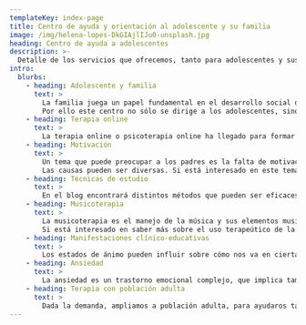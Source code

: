 ```yaml
---
templateKey: index-page
title: Centro de ayuda y orientación al adolescente y su familia
image: /img/helena-lopes-DkGIAjlIJu0-unsplash.jpg
heading: Centro de ayuda a adolescentes
description: >-
  Detalle de los servicios que ofrecemos, tanto para adolescentes y sus familias como para población adulta. Consulta presencial u online.
intro:
  blurbs:
    - heading: Adolescente y familia
      text: >
        La familia juega un papel fundamental en el desarrollo social de los adolescentes, la relación padres-hijos va a sentar las bases sobre la que se construirán los cimientos de los comportamientos adolescentes.
        Por ello este centro no sólo se dirige a los adolescentes, sino también a orientar a los padres para que puedan ayudar y apoyar a sus hijos.
    - heading: Terapia online
      text: >
        La terapia online o psicoterapia online ha llegado para formar parte de nuestra vida y nuestro trabajo. Al igual que las videollamadas con familiares y amigos, las videollamadas para terapia son interesantes en nuestro día a día y nos enriquecen, ofreciendo una serie de ventajas muy interesantes: ahorro de tiempo, desde cualquier lugar, comodidad, etc.
    - heading: Motivación
      text: >
        Un tema que puede preocupar a los padres es la falta de motivación de sus hijos en los estudios. Piensan que todo le da igual o que no tiene interés.
        Las causas pueden ser diversas. Si está interesado en este tema o sufre este problema, no dude en consultarnos.
    - heading: Técnicas de estudio
      text: >
        En el blog encontrará distintos métodos que pueden ser eficaces para afrontar los problemas de concentración en el estudio. Puede que el entorno sea inadecuado, se tengan miedos a no conseguir los resultados esperados, se tengan preocupaciones o hayan aparecido problemas de ansiedad. Sea cual sea la causa, hay que adoptar una actitud positiva y seguir los consejos de especialistas.
    - heading: Musicoterapia
      text: >
        La musicoterapia es el manejo de la música y sus elementos musicales (sonido, ritmo, melodía y armonía) con el fin de satisfacer el bienestar físico, emocional, mental, social y cognitivo. 
        Si está interesado en saber más sobre el uso terapeútico de la música o quiere realizar musicoterapia a través de este centro, acceda a musicoterapia.
    - heading: Manifestaciones clínico-educativas
      text: >
        Los estados de ánimo pueden influir sobre cómo nos va en ciertas situaciones, pero también puede hacerlo algo más: nuestro estado mental. ¿Cuál es la diferencia entre un estado de ánimo y un estado mental? Los estados de ánimo son las emociones que sentimos. El estado mental son los pensamientos e ideas que acompañan ese estado de ánimo. Puede saber más a través del blog.
    - heading: Ansiedad
      text: >
        La ansiedad es un trastorno emocional complejo, que implica también problemas en pensamientos y conductas. Como psicóloga colaboradora de Clínica Moreno - Psicólogos, recomiendo el libro Superar la ansiedad y el miedo como ayuda para el tratamiento de la ansiedad.
    - heading: Terapia con población adulta
      text: >
        Dada la demanda, ampliamos a población adulta, para ayudaros también.
---
```

